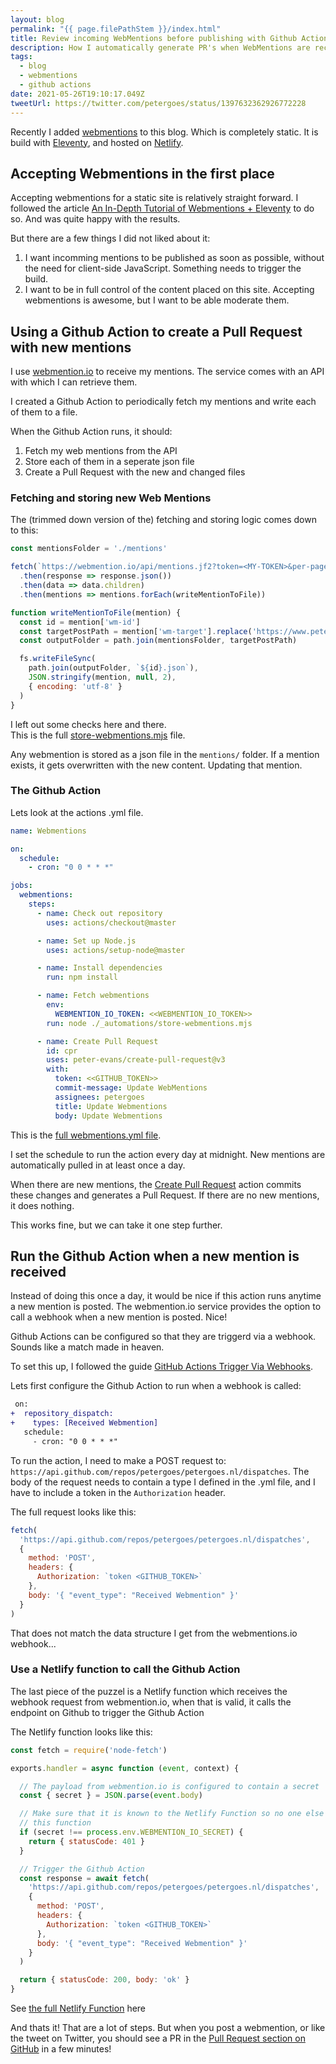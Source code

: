 ```yaml
---
layout: blog
permalink: "{{ page.filePathStem }}/index.html"
title: Review incoming WebMentions before publishing with Github Actions
description: How I automatically generate PR's when WebMentions are received
tags:
  - blog
  - webmentions
  - github actions
date: 2021-05-26T19:10:17.049Z
tweetUrl: https://twitter.com/petergoes/status/1397632362926772228
---
```


Recently I added [webmentions](https://indieweb.org/webmention) to this blog. 
Which is completely static. It is build with [Eleventy](https://11ty.dev),
and hosted on [Netlify](https:www.netlify.com).

## Accepting Webmentions in the first place

Accepting webmentions for a static site is relatively straight forward. I 
followed the article [An In-Depth Tutorial of Webmentions + Eleventy](https://sia.codes/posts/webmentions-eleventy-in-depth/)
to do so. And was quite happy with the results.

But there are a few things I did not liked about it:

1. I want incomming mentions to be published as soon as possible, without the 
   need for client-side JavaScript. Something needs to trigger the build.
2. I want to be in full control of the content placed on this site. Accepting 
   webmentions is awesome, but I want to be able moderate them.

## Using a Github Action to create a Pull Request with new mentions

I use [webmention.io](https://webmention.io) to receive my mentions. The service
comes with an API with which I can retrieve them.

I created a Github Action to periodically fetch my mentions and write each of 
them to a file.

When the Github Action runs, it should: 
1. Fetch my web mentions from the API
2. Store each of them in a seperate json file
3. Create a Pull Request with the new and changed files

### Fetching and storing new Web Mentions
   
The (trimmed down version of the) fetching and storing logic comes down to this:

```js
const mentionsFolder = './mentions'

fetch(`https://webmention.io/api/mentions.jf2?token=<MY-TOKEN>&per-page=10000`)
  .then(response => response.json())
  .then(data => data.children)
  .then(mentions => mentions.forEach(writeMentionToFile))

function writeMentionToFile(mention) {
  const id = mention['wm-id']
  const targetPostPath = mention['wm-target'].replace('https://www.petergoes.nl', '')
  const outputFolder = path.join(mentionsFolder, targetPostPath)

  fs.writeFileSync(
    path.join(outputFolder, `${id}.json`),
    JSON.stringify(mention, null, 2),
    { encoding: 'utf-8' }
  )
}
```

I left out some checks here and there.  
This is the full [store-webmentions.mjs](https://github.com/petergoes/petergoes.nl/blob/main/_automations/store-webmentions.mjs) 
file.

Any webmention is stored as a json file in the `mentions/` folder. If a mention exists, it gets overwritten with the new content. Updating
that mention.

### The Github Action

Lets look at the actions .yml file.

```yaml
name: Webmentions

on:
  schedule:
    - cron: "0 0 * * *"

jobs:
  webmentions:
    steps:
      - name: Check out repository
        uses: actions/checkout@master

      - name: Set up Node.js
        uses: actions/setup-node@master

      - name: Install dependencies
        run: npm install

      - name: Fetch webmentions
        env:
          WEBMENTION_IO_TOKEN: <<WEBMENTION_IO_TOKEN>>
        run: node ./_automations/store-webmentions.mjs

      - name: Create Pull Request
        id: cpr
        uses: peter-evans/create-pull-request@v3
        with:
          token: <<GITHUB_TOKEN>>
          commit-message: Update WebMentions
          assignees: petergoes
          title: Update Webmentions
          body: Update Webmentions
```

This is the [full webmentions.yml file](https://github.com/petergoes/petergoes.nl/blob/main/.github/workflows/webmentions.yml).

I set the schedule to run the action every day at midnight. New mentions are
automatically pulled in at least once a day.

When there are new mentions, the [Create Pull Request](https://github.com/peter-evans/create-pull-request) 
action commits these changes and generates a Pull Request. If there are no new
mentions, it does nothing.

This works fine, but we can take it one step further.

## Run the Github Action when a new mention is received

Instead of doing this once a day, it would be nice if this action runs anytime
a new mention is posted. The webmention.io service provides the option to call a
webhook when a new mention is posted. Nice!

Github Actions can be configured so that they are triggerd via a webhook. Sounds like
a match made in heaven. 

To set this up, I followed the guide [GitHub Actions Trigger Via Webhooks](https://mainawycliffe.dev/blog/github-actions-trigger-via-webhooks).

Lets first configure the Github Action to run when a webhook is called:

```diff
 on:
+  repository_dispatch:
+    types: [Received Webmention]
   schedule:
     - cron: "0 0 * * *"
```

To run the action, I need to make a POST request to: `https://api.github.com/repos/petergoes/petergoes.nl/dispatches`.
The body of the request needs to contain a type I defined in the .yml file, and 
I have to include a token in the `Authorization` header.

The full request looks like this:

```js
fetch(
  'https://api.github.com/repos/petergoes/petergoes.nl/dispatches',
  {
    method: 'POST',
    headers: {
      Authorization: `token <GITHUB_TOKEN>`
    },
    body: '{ "event_type": "Received Webmention" }'
  }
)
```

That does not match the data structure I get from the webmentions.io webhook...

### Use a Netlify function to call the Github Action

The last piece of the puzzel is a Netlify function which receives the webhook 
request from webmention.io, when that is valid, it calls the endpoint on Github
to trigger the Github Action

The Netlify function looks like this:

```js
const fetch = require('node-fetch')

exports.handler = async function (event, context) {

  // The payload from webmention.io is configured to contain a secret
  const { secret } = JSON.parse(event.body)

  // Make sure that it is known to the Netlify Function so no one else can call
  // this function
  if (secret !== process.env.WEBMENTION_IO_SECRET) {
    return { statusCode: 401 }
  }

  // Trigger the Github Action
  const response = await fetch(
    'https://api.github.com/repos/petergoes/petergoes.nl/dispatches',
    {
      method: 'POST',
      headers: {
        Authorization: `token <GITHUB_TOKEN>`
      },
      body: '{ "event_type": "Received Webmention" }'
    }
  )

  return { statusCode: 200, body: 'ok' }
}
```

See [the full Netlify Function](https://github.com/petergoes/petergoes.nl/blob/main/.netlify/functions/trigger-pr-workflow.js) here

And thats it! That are a lot of steps. But when you post a webmention, or like the
tweet on Twitter, you should see a PR in the [Pull Request section on GitHub](https://github.com/petergoes/petergoes.nl/pulls)
in a few minutes!
